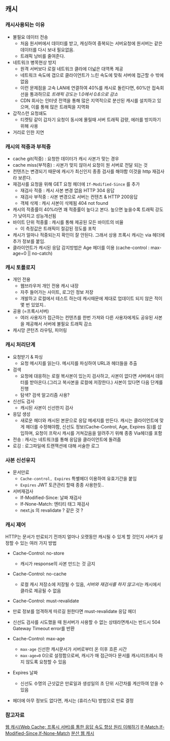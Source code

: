 ## 캐시

### 캐시사용되는 이유
- 불필요 데이터 전송
  - 처음 원서버에서 데이터를 받고, 캐싱하여 중복되는 서버요청에 원서버는 같은 데이터를 다시 보내 필요없음.
  - 트래픽 낭비를 줄여준다.
- 네트워크 병목현상 방지
  - 원격 서버보다 로컬 네트워크 클라에 더넓은 대역폭 제공
  - 네트워크 속도에 갭으로 클라이언트가 느린 속도에 맞춰 서버에 접근할 수 밖에 없음 
  - 이런 문제점을 고속 LAN에 연결하여 40%를 캐시로 돌린다면, 60%만 접속회선을 통과하므로 _트래픽 강도는 1.0에서 0.6으로 감소_
  - CDN 회사는 인터넷 전역을 통해 많은 지역적으로 분산된 캐시를 설치하고 있으며, 이를 통해 많은 트래픽을 지역화
- 갑작스런 요청쇄도
  - 티켓팅 같이 갑자기 요청이 동시에 몰릴때 서버 트래픽 감량, 에러를 방지하기 위해 사용
- 거리로 인한 지연 


### 캐시의 적중과 부적중 
- cache git(적중) : 요청한 데이터가 캐시 사본가 맞는 경우
- cache miss(부적중) : 사본가 맞지 않아서 요청이 원 서버로 전달 되는 것
- 컨텐츠는 변경되기 때문에 캐시가 최신인지 종종 검사를 해야함 이것을 http 재검사라 보른다. 
- 재검사를 요청을 위해 GET 요청 헤더에 ```If-Modified-Since``` 를 추가
  - 재검사 적중 : 캐시 사본 변경 없음 HTTP 304 응답
  - 재검사 부적중 : 사본 변경으로 서버는 컨텐츠 & HTTP 200응답
  - 객체 삭제 : 캐시 사본이 삭제됨 404 not found
- 캐시의 적중률이 40%라면 꽤 적중률이 높다고 본다. 높으면 높을수록 트래픽 강도가 낮아지고 성능개선됨
- 바이트 단위 적중률 : 캐시를 통해 제공된 모든 바이트의 비율 
  - 이 측정값은 트래픽이 절감된 정도를 포착
- 캐시가 얼마나 적중되는지 확인이 잘 안된다. 그래서 상용 프록시 캐시는 via 헤더에 추가 정보를 붙임.
- 클라이언트가 캐시된 응답 감지방법은 Age 헤더를 이용 (cache-control : max-age=0 || no-catch)


### 캐시 토폴로지
- 개인 전용
  - 웹브라우저 개인 전용 캐시 내장
  - 자주 들어가는 사이트, 로그인 정보 저장 
  - 개발하고 로컬에서 테스트 하는데 캐시때문에 제대로 업데이트 되지 않은 적이 몇 번 있었지..
- 공용 (=프록시서버)
  - 여러 사용자가 접근하는 컨텐츠를 한번 가져와 다른 사용자에게도 공유된 사본을 제공해서 서버에 불필요 트래픽 감소 
- 캐시망 콘턴츠 라우팅, 피어링 

### 캐시 처리단계 
- 요청받기 & 파싱
  - 요청 메시지를 읽는다. 메시지를 파싱하여 URL과 헤더들을 추출
- 검색
  - 요청에 대응하는 로컬 복사본이 있는지 검사하고, 사본이 없다면 서버에서 데이터를 받아온다.(그리고 복사본을 로컬에 저장한다.) 사본이 있다면 다음 단계를 진행
  - 탐색? 검색 알고리즘 사용?  
- 신선도 검사
  - 캐시된 사본이 신선한지 검사
- 응답 생성
  - 새로운 헤더와 캐시된 본문으로 응답 메세지를 만든다. 캐시는 클라이언트에 맞게 헤더를 수정해야함, 신선도 정보(Cache-Control, Age, Expires 등)를 삽입하며, 요청이 프락시 캐시를 거쳐갔음을 알려주기 위해 종종 Via헤더를 포함
- 전송 : 캐시는 네트워크를 통해 응답을 클라이언트에 돌려줌
- 로깅 : 로그파일에 트랜잭션에 대해 서술한 로그

### 사본 신선유지 
- 문서만료
  - ```Cache-control, Expires``` 특별헤더 이용하여 유효기간을 붙임
  - ```Expires``` JWT 토큰관리 할때 종종 사용한듯..  
- 서버재검사 
  - If-Modified-Since: 날짜 재검사
  - If-None-Match: 엔티티 태그 재검사
  - next.js 의 revalidate ? 같은 것 ? 


### 캐시 제어
HTTP는 문서가 만료되기 전까지 얼마나 오랫동안 캐시될 수 있게 할 것인지 서버가 설정할 수 있는 여러 가지 방법

- Cache-Control: no-store
  - 캐시가 response의 사본 만드는 것 금지
- Cache-Control: no-cache
  - 로컬 캐시 저장소에 저장될 수 있음, _서버와 재검사를 하지 않고서는_  캐시에서 클라로 제공될 수 없음
- Cache-Control: must-revalidate
 -  만료 정보를 엄격하게 따르길 원한다면 must-revalidate 응답 헤더
 - 신선도 검사를 시도했을 때 원서버가 사용할 수 없는 상태라면캐시는 반드시 504 Gateway Timeout error를 반환

- Cache-Control: max-age
  - ```max-age``` 신선한 캐시문서가 서버로부터 온 이후 흐른 시간
  - ```max-age=0``` 0으로 설정함으로써, 캐시가 매 접근마다 문서를 캐시/리프레시 하지 않도록 요청할 수 있음
- Expires 날짜
  - 신선도 수명의 근삿값은 만료일과 생성일의 초 단위 시간차를 계산하여 얻을 수 있음
- 헤더에 아무 정보도 없다면, 캐시는 (휴리스틱) 방법으로 만료 결정




### 참고자료
[웹 캐시(Web Cache; 프록시 서버)를 통한 응답 속도 향상 원리 이해하기](https://studyandwrite.tistory.com/431)
[If-Match,If-Modified-Since,If-None-Match](https://withbundo.blogspot.com/2017/07/http-13-http-iii-if-match-if-modified.html)
[분산 웹 캐시](https://tech.kakao.com/2017/10/23/wcache-1/)
